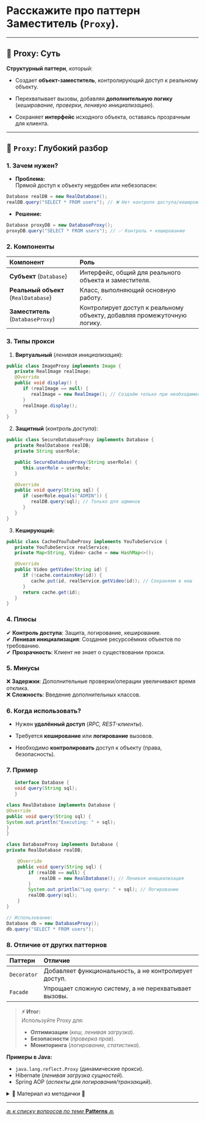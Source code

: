 # Расскажите про паттерн Заместитель (`Proxy`).

---
## 🎯 Proxy: Суть

**Структурный паттерн**, который:


* Создает **объект-заместитель**, контролирующий доступ к реальному объекту.


* Перехватывает вызовы, добавляя **дополнительную логику** (_кеширование, проверки, ленивую инициализацию_).


* Сохраняет **интерфейс** исходного объекта, оставаясь прозрачным для клиента.

---
## 📌 `Proxy`: Глубокий разбор

### 1. Зачем нужен?
* **Проблема:**  
   Прямой доступ к объекту неудобен или небезопасен:

```java
Database realDB = new RealDatabase();  
realDB.query("SELECT * FROM users"); // ❌ Нет контроля доступа/кеширования  
```

* **Решение:**

```java
Database proxyDB = new DatabaseProxy();  
proxyDB.query("SELECT * FROM users"); // ✅ Контроль + кеширование
```

### 2. Компоненты

| Компонент                            | 	Роль                                                                    |
|:-------------------------------------|:-------------------------------------------------------------------------|
| **Субъект** (`Database`)             | 	Интерфейс, общий для реального объекта и заместителя.                   |
| **Реальный объект** (`RealDatabase`) | 	Класс, выполняющий основную работу.                                     |
| **Заместитель** (`DatabaseProxy`)    | 	Контролирует доступ к реальному объекту, добавляя промежуточную логику. |

### 3. Типы прокси
1. **Виртуальный** (_ленивая инициализация_):

```java
public class ImageProxy implements Image {
   private RealImage realImage;
   @Override
   public void display() {
      if (realImage == null) {
         realImage = new RealImage(); // Создаём только при необходимости  
      }
      realImage.display();
   }
}  
```

2. **Защитный** (_контроль доступа_):

```java
public class SecureDatabaseProxy implements Database {
   private RealDatabase realDB;
   private String userRole;

   public SecureDatabaseProxy(String userRole) {
      this.userRole = userRole;
   }

   @Override
   public void query(String sql) {
      if (userRole.equals("ADMIN")) {
         realDB.query(sql); // Только для админов  
      }
   }
}
```

3. **Кеширующий:**

```java
public class CachedYouTubeProxy implements YouTubeService {
   private YouTubeService realService;
   private Map<String, Video> cache = new HashMap<>();

   @Override
   public Video getVideo(String id) {
      if (!cache.containsKey(id)) {
         cache.put(id, realService.getVideo(id)); // Сохраняем в кеш  
      }
      return cache.get(id);
   }
}
```

### 4. Плюсы  
   ✔ **Контроль доступа**: Защита, логирование, кеширование.  
   ✔ **Ленивая инициализация**: Создание ресурсоёмких объектов по требованию.  
   ✔ **Прозрачность**: Клиент не знает о существовании прокси.  

### 5. Минусы  
   ❌ **Задержки**: Дополнительные проверки/операции увеличивают время отклика.  
   ❌ **Сложность**: Введение дополнительных классов.  

### 6. Когда использовать?
* Нужен **удалённый доступ** (_RPC, REST-клиенты_).  

* Требуется **кеширование** или **логирование** вызовов.

* Необходимо **контролировать** доступ к объекту (права, безопасность).

### 7. Пример

```java
   interface Database {  
   void query(String sql);  
   }

class RealDatabase implements Database {  
@Override  
public void query(String sql) {  
System.out.println("Executing: " + sql);  
}  
}

class DatabaseProxy implements Database {  
private RealDatabase realDB;

    @Override  
    public void query(String sql) {  
        if (realDB == null) {  
            realDB = new RealDatabase(); // Ленивая инициализация  
        }  
        System.out.println("Log query: " + sql); // Логирование  
        realDB.query(sql);  
    }  
}

// Использование:  
Database db = new DatabaseProxy();  
db.query("SELECT * FROM users");
```
### 8. Отличие от других паттернов

| Паттерн     | 	Отличие                                               |
|:------------|:-------------------------------------------------------|
| `Decorator` | 	Добавляет функциональность, а не контролирует доступ. |
| `Facade`    | 	Упрощает сложную систему, а не перехватывает вызовы.  |

> **⚡ Итог:**  
> Используйте Proxy для:  
> * **Оптимизации** (_кеш, ленивая загрузка_).  
> * **Безопасности** (_проверка прав_).  
> * **Мониторинга** (_логирование, статистика_). 

**Примеры в Java:**
* `java.lang.reflect.Proxy` (динамические прокси).
* Hibernate (_ленивая загрузка сущностей_).
* Spring AOP (_аспекты для логирования/транзакций_).



<details>
        <summary>📝 Материал из методички 🔽</summary>

```text
Структурный паттерн проектирования, который позволяет подставлять вместо реальных объектов 
специальные объекты-заменители, которые перехватывают вызовы к оригинальному объекту, 
позволяя сделать что-то до или после передачи вызова оригиналу.

Заместитель предлагает создать новый класс-дублёр, имеющий тот же интерфейс, что и оригинальный служебный объект. 
При получении запроса от клиента объект-заместитель сам бы создавал экземпляр служебного объекта, 
выполняя промежуточную логику, которая выполнялась бы до (или после) вызовов этих же методов в настоящем объекте.

+: Позволяет контролировать сервисный объект незаметно для клиента.
- : Увеличивает время отклика от сервиса.
```
</details>

---

[🔙 _к списку вопросов по теме_ **Patterns** 🔙](/ITM/ITM07_Patterns/patterns.md)
